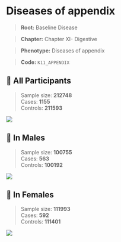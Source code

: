 # Diseases of appendix

> **Root:** Baseline Disease  

> **Chapter:** Chapter XI- Digestive  

> **Phenotype:** Diseases of appendix  

> **Code:** `K11_APPENDIX`

## 🧪 All Participants  
> Sample size: **212748**  
> Cases: **1155**  
> Controls: **211593**
<img src="/Disease/Figures/ALL/Baseline/K11_APPENDIX.png"/>
<CsvTable src="/Disease/Data/ALL/Baseline/LG_K11_APPENDIX.csv" label="🔍 View full results" />

## 👨 In Males  
> Sample size: **100755**  
> Cases: **563**  
> Controls: **100192**
<img src="/Disease/Figures/Male/Baseline/K11_APPENDIX.png"/>
<CsvTable src="/Disease/Data/Male/Baseline/LG_K11_APPENDIX.csv" label="🔍 View full results" />

## 👩 In Females  
> Sample size: **111993**  
> Cases: **592**  
> Controls: **111401**
<img src="/Disease/Figures/Female/Baseline/K11_APPENDIX.png"/>
<CsvTable src="/Disease/Data/Female/Baseline/LG_K11_APPENDIX.csv" label="🔍 View full results" />
